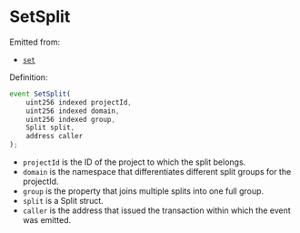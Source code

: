 # SetSplit

Emitted from:

* [`set`](../write/set.md)

Definition:

```javascript
event SetSplit(
    uint256 indexed projectId,
    uint256 indexed domain,
    uint256 indexed group,
    Split split,
    address caller
);
```

* `projectId` is the ID of the project to which the split belongs.
* `domain` is the namespace that differentiates different split groups for the projectId.
* `group`  is the property that joins multiple splits into one full group.
* `split` is a Split struct.
* `caller` is the address that issued the transaction within which the event was emitted.

